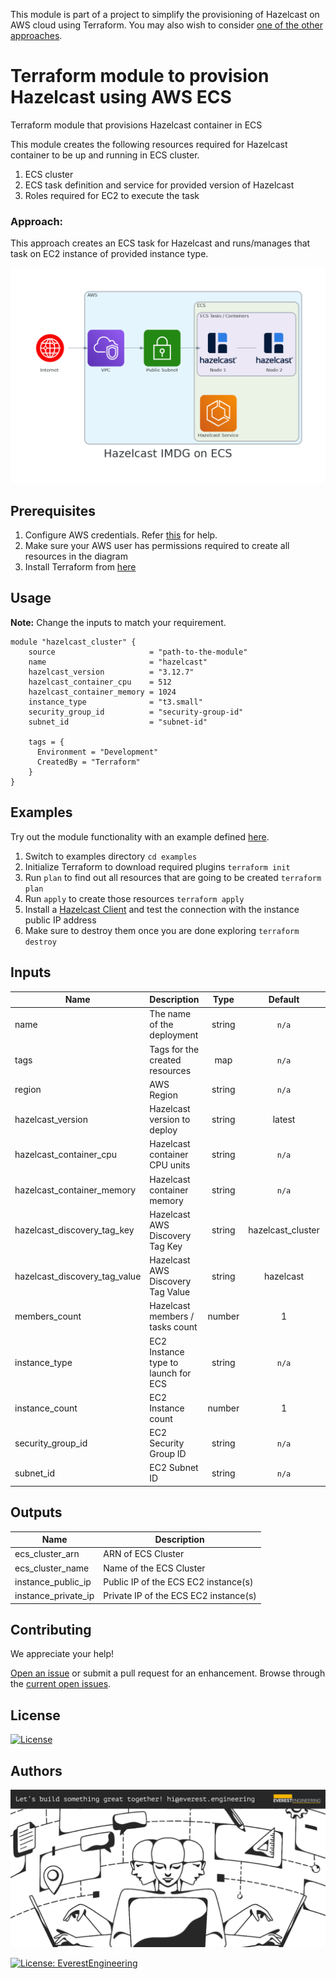 This module is part of a project to simplify the provisioning of Hazelcast on AWS cloud using Terraform. You may also wish to consider [one of the other approaches](https://github.com/everest-engineering/terraform-aws-hazelcast).

# Terraform module to provision Hazelcast using AWS ECS

Terraform module that provisions Hazelcast container in ECS

This module creates the following resources required for Hazelcast container to be up and running in ECS cluster.

1. ECS cluster
2. ECS task definition and service for provided version of Hazelcast
3. Roles required for EC2 to execute the task

### Approach:

This approach creates an ECS task for Hazelcast and runs/manages that task on EC2 instance of provided instance type.

![Architecture](https://github.com/everest-engineering/terraform-aws-hazelcast-ecs/blob/master/diagrams/hazelcast_imdg_on_ecs.png?raw=true)

## Prerequisites

1. Configure AWS credentials. Refer [this](https://docs.aws.amazon.com/amazonswf/latest/awsrbflowguide/set-up-creds.html) for help.
2. Make sure your AWS user has permissions required to create all resources in the diagram
3. Install Terraform from [here](https://learn.hashicorp.com/terraform/getting-started/install.html)

## Usage

**Note:**
Change the inputs to match your requirement.

```hcl
module "hazelcast_cluster" {
    source                     = "path-to-the-module"
    name                       = "hazelcast"
    hazelcast_version          = "3.12.7"
    hazelcast_container_cpu    = 512
    hazelcast_container_memory = 1024
    instance_type              = "t3.small"
    security_group_id          = "security-group-id"
    subnet_id                  = "subnet-id"

    tags = {
      Environment = "Development"
      CreatedBy = "Terraform"
    }
}
```

## Examples

Try out the module functionality with an example defined [here](examples/single-node/main.tf).

1. Switch to examples directory `cd examples`
2. Initialize Terraform to download required plugins `terraform init`
3. Run `plan` to find out all resources that are going to be created `terraform plan`
4. Run `apply` to create those resources `terraform apply`
5. Install a [Hazelcast Client](https://hazelcast.org/imdg/clients-languages/) and test the connection
   with the instance public IP address
6. Make sure to destroy them once you are done exploring `terraform destroy`

## Inputs

| Name                          | Description                         |  Type  |      Default      | Required |
| ----------------------------- | ----------------------------------- | :----: | :---------------: | :------: |
| name                          | The name of the deployment          | string |       `n/a`       |   yes    |
| tags                          | Tags for the created resources      |  map   |       `n/a`       |   yes    |
| region                        | AWS Region                          | string |       `n/a`       |   yes    |
| hazelcast_version             | Hazelcast version to deploy         | string |      latest       |   yes    |
| hazelcast_container_cpu       | Hazelcast container CPU units       | string |       `n/a`       |   yes    |
| hazelcast_container_memory    | Hazelcast container memory          | string |       `n/a`       |   yes    |
| hazelcast_discovery_tag_key   | Hazelcast AWS Discovery Tag Key     | string | hazelcast_cluster |  false   |
| hazelcast_discovery_tag_value | Hazelcast AWS Discovery Tag Value   | string |     hazelcast     |  false   |
| members_count                 | Hazelcast members / tasks count     | number |         1         |  false   |
| instance_type                 | EC2 Instance type to launch for ECS | string |       `n/a`       |   yes    |
| instance_count                | EC2 Instance count                  | number |         1         |  false   |
| security_group_id             | EC2 Security Group ID               | string |       `n/a`       |   yes    |
| subnet_id                     | EC2 Subnet ID                       | string |       `n/a`       |   yes    |

## Outputs

| Name                | Description                           |
| ------------------- | ------------------------------------- |
| ecs_cluster_arn     | ARN of ECS Cluster                    |
| ecs_cluster_name    | Name of the ECS Cluster               |
| instance_public_ip  | Public IP of the ECS EC2 instance(s)  |
| instance_private_ip | Private IP of the ECS EC2 instance(s) |

## Contributing

We appreciate your help!

[Open an issue](https://github.com/everest-engineering/terraform-aws-hazelcast-ecs/issues/new/choose) or submit a pull request for an enhancement.
Browse through the
[current open issues](https://github.com/everest-engineering/terraform-aws-hazelcast-ecs/issues).

## License

[![License](https://img.shields.io/badge/License-Apache%202.0-blue.svg)](https://opensource.org/licenses/Apache-2.0)

## Authors

[![Alt text](https://github.com/everest-engineering/terraform-aws-hazelcast-ecs/blob/master/diagrams/banner.png?raw=true)](https://everest.engineering)

[![License: EverestEngineering](https://img.shields.io/badge/Copyright%20%C2%A9-EVERESTENGINEERING-blue)](https://everest.engineering)
